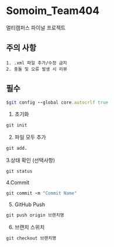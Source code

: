# Somoim_Team404
멀티캠퍼스 파이널 프로젝트

## 주의 사항

```
1. .xml 파일 추가/수정 금지
2. 충돌 및 오류 발생 시 리뷰
```


## 필수
```ruby
$git config --global core.autocrlf true
```

1. 초기화
```ruby
git init
```

2. 파일 모두 추가
```ruby
git add.
```

3.상태 확인 (선택사항)
```ruby
git status
```

4.Commit
```ruby
git commit -m "Commit Name"
```

5. GitHub Push
```ruby
git push origin 브랜치명
```

6. 브랜치 스위치
```ruby
git checkout 브랜치명
```


